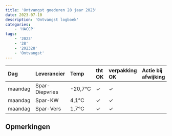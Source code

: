 ```yaml
---
title: 'Ontvangst goederen 28 jaar 2023'
date: 2023-07-10
description: 'Ontvangst logboek'
categories:
    - 'HACCP'
tags:
    - '2023'
    - '28'
    - '202328'
    - 'Ontvangst'
---
```

| Dag | Leverancier | Temp | tht OK | verpakking OK | Actie bij afwijking | Controle door |
|:---|:---|:---|:---|:---|:---|:---|
| maandag | Spar-Diepvries | -20,7°C | &check; | &check; | | DPater |
| maandag | Spar-KW | 4,1°C | &check; | &check; | | DPater |
| maandag | Spar-Vers | 1,7°C | &check; | &check; | | DPater |

## Opmerkingen


